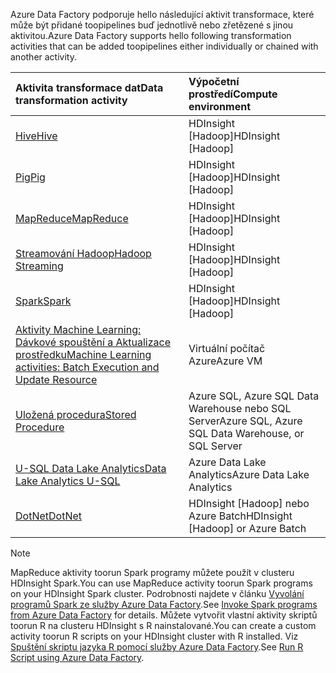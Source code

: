 <span data-ttu-id="9a30e-101">Azure Data Factory podporuje hello následující aktivit transformace, které může být přidané toopipelines buď jednotlivě nebo zřetězené s jinou aktivitou.</span><span class="sxs-lookup"><span data-stu-id="9a30e-101">Azure Data Factory supports hello following transformation activities that can be added toopipelines either individually or chained with another activity.</span></span>

| <span data-ttu-id="9a30e-102">Aktivita transformace dat</span><span class="sxs-lookup"><span data-stu-id="9a30e-102">Data transformation activity</span></span> | <span data-ttu-id="9a30e-103">Výpočetní prostředí</span><span class="sxs-lookup"><span data-stu-id="9a30e-103">Compute environment</span></span> |
|:--- |:--- |
| [<span data-ttu-id="9a30e-104">Hive</span><span class="sxs-lookup"><span data-stu-id="9a30e-104">Hive</span></span>](../articles/data-factory/data-factory-hive-activity.md) |<span data-ttu-id="9a30e-105">HDInsight [Hadoop]</span><span class="sxs-lookup"><span data-stu-id="9a30e-105">HDInsight [Hadoop]</span></span> |
| [<span data-ttu-id="9a30e-106">Pig</span><span class="sxs-lookup"><span data-stu-id="9a30e-106">Pig</span></span>](../articles/data-factory/data-factory-pig-activity.md) |<span data-ttu-id="9a30e-107">HDInsight [Hadoop]</span><span class="sxs-lookup"><span data-stu-id="9a30e-107">HDInsight [Hadoop]</span></span> |
| [<span data-ttu-id="9a30e-108">MapReduce</span><span class="sxs-lookup"><span data-stu-id="9a30e-108">MapReduce</span></span>](../articles/data-factory/data-factory-map-reduce.md) |<span data-ttu-id="9a30e-109">HDInsight [Hadoop]</span><span class="sxs-lookup"><span data-stu-id="9a30e-109">HDInsight [Hadoop]</span></span> |
| [<span data-ttu-id="9a30e-110">Streamování Hadoop</span><span class="sxs-lookup"><span data-stu-id="9a30e-110">Hadoop Streaming</span></span>](../articles/data-factory/data-factory-hadoop-streaming-activity.md) |<span data-ttu-id="9a30e-111">HDInsight [Hadoop]</span><span class="sxs-lookup"><span data-stu-id="9a30e-111">HDInsight [Hadoop]</span></span> |
| [<span data-ttu-id="9a30e-112">Spark</span><span class="sxs-lookup"><span data-stu-id="9a30e-112">Spark</span></span>](../articles/data-factory/data-factory-spark.md) | <span data-ttu-id="9a30e-113">HDInsight [Hadoop]</span><span class="sxs-lookup"><span data-stu-id="9a30e-113">HDInsight [Hadoop]</span></span> |
| [<span data-ttu-id="9a30e-114">Aktivity Machine Learning: Dávkové spouštění a Aktualizace prostředku</span><span class="sxs-lookup"><span data-stu-id="9a30e-114">Machine Learning activities: Batch Execution and Update Resource</span></span>](../articles/data-factory/data-factory-azure-ml-batch-execution-activity.md) |<span data-ttu-id="9a30e-115">Virtuální počítač Azure</span><span class="sxs-lookup"><span data-stu-id="9a30e-115">Azure VM</span></span> |
| [<span data-ttu-id="9a30e-116">Uložená procedura</span><span class="sxs-lookup"><span data-stu-id="9a30e-116">Stored Procedure</span></span>](../articles/data-factory/data-factory-stored-proc-activity.md) |<span data-ttu-id="9a30e-117">Azure SQL, Azure SQL Data Warehouse nebo SQL Server</span><span class="sxs-lookup"><span data-stu-id="9a30e-117">Azure SQL, Azure SQL Data Warehouse, or SQL Server</span></span> |
| [<span data-ttu-id="9a30e-118">U-SQL Data Lake Analytics</span><span class="sxs-lookup"><span data-stu-id="9a30e-118">Data Lake Analytics U-SQL</span></span>](../articles/data-factory/data-factory-usql-activity.md) |<span data-ttu-id="9a30e-119">Azure Data Lake Analytics</span><span class="sxs-lookup"><span data-stu-id="9a30e-119">Azure Data Lake Analytics</span></span> |
| [<span data-ttu-id="9a30e-120">DotNet</span><span class="sxs-lookup"><span data-stu-id="9a30e-120">DotNet</span></span>](../articles/data-factory/data-factory-use-custom-activities.md) |<span data-ttu-id="9a30e-121">HDInsight [Hadoop] nebo Azure Batch</span><span class="sxs-lookup"><span data-stu-id="9a30e-121">HDInsight [Hadoop] or Azure Batch</span></span> |

> [!NOTE]
> <span data-ttu-id="9a30e-122">MapReduce aktivity toorun Spark programy můžete použít v clusteru HDInsight Spark.</span><span class="sxs-lookup"><span data-stu-id="9a30e-122">You can use MapReduce activity toorun Spark programs on your HDInsight Spark cluster.</span></span> <span data-ttu-id="9a30e-123">Podrobnosti najdete v článku [Vyvolání programů Spark ze služby Azure Data Factory](../articles/data-factory/data-factory-spark.md).</span><span class="sxs-lookup"><span data-stu-id="9a30e-123">See [Invoke Spark programs from Azure Data Factory](../articles/data-factory/data-factory-spark.md) for details.</span></span>
> <span data-ttu-id="9a30e-124">Můžete vytvořit vlastní aktivity skriptů toorun R na clusteru HDInsight s R nainstalované.</span><span class="sxs-lookup"><span data-stu-id="9a30e-124">You can create a custom activity toorun R scripts on your HDInsight cluster with R installed.</span></span> <span data-ttu-id="9a30e-125">Viz [Spuštění skriptu jazyka R pomocí služby Azure Data Factory](https://github.com/Azure/Azure-DataFactory/tree/master/Samples/RunRScriptUsingADFSample).</span><span class="sxs-lookup"><span data-stu-id="9a30e-125">See [Run R Script using Azure Data Factory](https://github.com/Azure/Azure-DataFactory/tree/master/Samples/RunRScriptUsingADFSample).</span></span>
> 
> 

